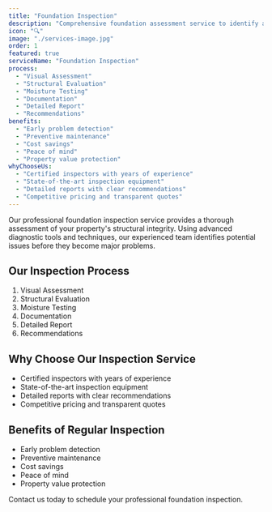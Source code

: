 ```yaml
---
title: "Foundation Inspection"
description: "Comprehensive foundation assessment service to identify and prevent structural issues"
icon: "🔍"
image: "./services-image.jpg"
order: 1
featured: true
serviceName: "Foundation Inspection"
process:
  - "Visual Assessment"
  - "Structural Evaluation"
  - "Moisture Testing"
  - "Documentation"
  - "Detailed Report"
  - "Recommendations"
benefits:
  - "Early problem detection"
  - "Preventive maintenance"
  - "Cost savings"
  - "Peace of mind"
  - "Property value protection"
whyChooseUs:
  - "Certified inspectors with years of experience"
  - "State-of-the-art inspection equipment"
  - "Detailed reports with clear recommendations"
  - "Competitive pricing and transparent quotes"
---
```


Our professional foundation inspection service provides a thorough assessment of your property's structural integrity. Using advanced diagnostic tools and techniques, our experienced team identifies potential issues before they become major problems.

## Our Inspection Process

1. Visual Assessment
2. Structural Evaluation
3. Moisture Testing
4. Documentation
5. Detailed Report
6. Recommendations

## Why Choose Our Inspection Service

- Certified inspectors with years of experience
- State-of-the-art inspection equipment
- Detailed reports with clear recommendations
- Competitive pricing and transparent quotes

## Benefits of Regular Inspection

- Early problem detection
- Preventive maintenance
- Cost savings
- Peace of mind
- Property value protection

Contact us today to schedule your professional foundation inspection.
